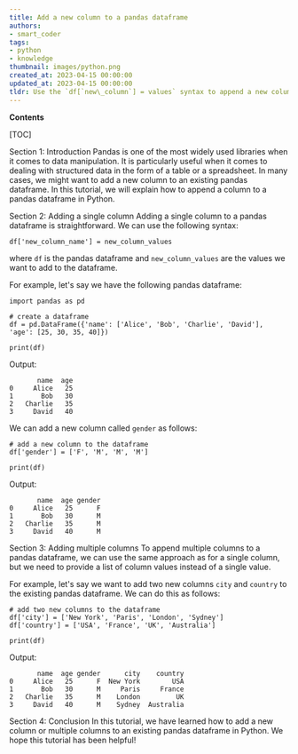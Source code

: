 ```yaml
---
title: Add a new column to a pandas dataframe
authors:
- smart_coder
tags:
- python
- knowledge
thumbnail: images/python.png
created_at: 2023-04-15 00:00:00
updated_at: 2023-04-15 00:00:00
tldr: Use the `df[`new\_column`] = values` syntax to append a new column to a pandas dataframe in Python.
---
```


**Contents**

[TOC]

Section 1: Introduction
Pandas is one of the most widely used libraries when it comes to data manipulation. It is particularly useful when it comes to dealing with structured data in the form of a table or a spreadsheet. In many cases, we might want to add a new column to an existing pandas dataframe. In this tutorial, we will explain how to append a column to a pandas dataframe in Python. 

Section 2: Adding a single column
Adding a single column to a pandas dataframe is straightforward. We can use the following syntax: 

``` df['new_column_name'] = new_column_values ```

where `df` is the pandas dataframe and `new_column_values` are the values we want to add to the dataframe. 

For example, let's say we have the following pandas dataframe: 

```
import pandas as pd

# create a dataframe
df = pd.DataFrame({'name': ['Alice', 'Bob', 'Charlie', 'David'], 'age': [25, 30, 35, 40]})

print(df)
```

Output:

```
       name  age
0     Alice   25
1       Bob   30
2   Charlie   35
3     David   40
```

We can add a new column called `gender` as follows:

```
# add a new column to the dataframe
df['gender'] = ['F', 'M', 'M', 'M']

print(df)
```

Output:
```
       name  age gender
0     Alice   25      F
1       Bob   30      M
2   Charlie   35      M
3     David   40      M
```

Section 3: Adding multiple columns
To append multiple columns to a pandas dataframe, we can use the same approach as for a single column, but we need to provide a list of column values instead of a single value. 

For example, let's say we want to add two new columns `city` and `country` to the existing pandas dataframe. We can do this as follows:

```
# add two new columns to the dataframe
df['city'] = ['New York', 'Paris', 'London', 'Sydney']
df['country'] = ['USA', 'France', 'UK', 'Australia']

print(df)
```

Output:
```
       name  age gender      city    country
0     Alice   25      F  New York        USA
1       Bob   30      M     Paris     France
2   Charlie   35      M    London         UK
3     David   40      M    Sydney  Australia
```

Section 4: Conclusion
In this tutorial, we have learned how to add a new column or multiple columns to an existing pandas dataframe in Python. We hope this tutorial has been helpful!
